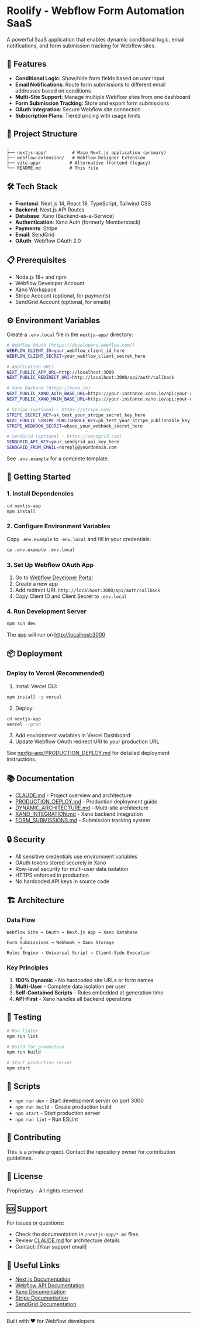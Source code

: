 # Roolify - Webflow Form Automation SaaS

A powerful SaaS application that enables dynamic conditional logic, email notifications, and form submission tracking for Webflow sites.

## 🚀 Features

- **Conditional Logic**: Show/hide form fields based on user input
- **Email Notifications**: Route form submissions to different email addresses based on conditions
- **Multi-Site Support**: Manage multiple Webflow sites from one dashboard
- **Form Submission Tracking**: Store and export form submissions
- **OAuth Integration**: Secure Webflow site connection
- **Subscription Plans**: Tiered pricing with usage limits

## 📁 Project Structure

```
.
├── nextjs-app/          # Main Next.js application (primary)
├── webflow-extension/   # Webflow Designer Extension
├── vite-app/           # Alternative frontend (legacy)
└── README.md           # This file
```

## 🛠️ Tech Stack

- **Frontend**: Next.js 14, React 18, TypeScript, Tailwind CSS
- **Backend**: Next.js API Routes
- **Database**: Xano (Backend-as-a-Service)
- **Authentication**: Xano Auth (formerly Memberstack)
- **Payments**: Stripe
- **Email**: SendGrid
- **OAuth**: Webflow OAuth 2.0

## 📋 Prerequisites

- Node.js 18+ and npm
- Webflow Developer Account
- Xano Workspace
- Stripe Account (optional, for payments)
- SendGrid Account (optional, for emails)

## ⚙️ Environment Variables

Create a `.env.local` file in the `nextjs-app/` directory:

```bash
# Webflow OAuth (https://developers.webflow.com/)
WEBFLOW_CLIENT_ID=your_webflow_client_id_here
WEBFLOW_CLIENT_SECRET=your_webflow_client_secret_here

# Application URLs
NEXT_PUBLIC_APP_URL=http://localhost:3000
NEXT_PUBLIC_REDIRECT_URI=http://localhost:3000/api/auth/callback

# Xano Backend (https://xano.io)
NEXT_PUBLIC_XANO_AUTH_BASE_URL=https://your-instance.xano.io/api:your-auth-api-id
NEXT_PUBLIC_XANO_MAIN_BASE_URL=https://your-instance.xano.io/api:your-main-api-id

# Stripe (optional - https://stripe.com)
STRIPE_SECRET_KEY=sk_test_your_stripe_secret_key_here
NEXT_PUBLIC_STRIPE_PUBLISHABLE_KEY=pk_test_your_stripe_publishable_key_here
STRIPE_WEBHOOK_SECRET=whsec_your_webhook_secret_here

# SendGrid (optional - https://sendgrid.com)
SENDGRID_API_KEY=your_sendgrid_api_key_here
SENDGRID_FROM_EMAIL=noreply@yourdomain.com
```

See `.env.example` for a complete template.

## 🚀 Getting Started

### 1. Install Dependencies

```bash
cd nextjs-app
npm install
```

### 2. Configure Environment Variables

Copy `.env.example` to `.env.local` and fill in your credentials:

```bash
cp .env.example .env.local
```

### 3. Set Up Webflow OAuth App

1. Go to [Webflow Developer Portal](https://developers.webflow.com/)
2. Create a new app
3. Add redirect URI: `http://localhost:3000/api/auth/callback`
4. Copy Client ID and Client Secret to `.env.local`

### 4. Run Development Server

```bash
npm run dev
```

The app will run on [http://localhost:3000](http://localhost:3000)

## 📦 Deployment

### Deploy to Vercel (Recommended)

1. Install Vercel CLI:
```bash
npm install -g vercel
```

2. Deploy:
```bash
cd nextjs-app
vercel --prod
```

3. Add environment variables in Vercel Dashboard
4. Update Webflow OAuth redirect URI to your production URL

See [nextjs-app/PRODUCTION_DEPLOY.md](nextjs-app/PRODUCTION_DEPLOY.md) for detailed deployment instructions.

## 📚 Documentation

- [CLAUDE.md](CLAUDE.md) - Project overview and architecture
- [PRODUCTION_DEPLOY.md](nextjs-app/PRODUCTION_DEPLOY.md) - Production deployment guide
- [DYNAMIC_ARCHITECTURE.md](nextjs-app/DYNAMIC_ARCHITECTURE.md) - Multi-site architecture
- [XANO_INTEGRATION.md](nextjs-app/XANO_INTEGRATION.md) - Xano backend integration
- [FORM_SUBMISSIONS.md](nextjs-app/FORM_SUBMISSIONS.md) - Submission tracking system

## 🔒 Security

- All sensitive credentials use environment variables
- OAuth tokens stored securely in Xano
- Row-level security for multi-user data isolation
- HTTPS enforced in production
- No hardcoded API keys in source code

## 🏗️ Architecture

### Data Flow

```
Webflow Site → OAuth → Next.js App → Xano Database
     ↓
Form Submissions → Webhook → Xano Storage
     ↓
Rules Engine → Universal Script → Client-Side Execution
```

### Key Principles

1. **100% Dynamic** - No hardcoded site URLs or form names
2. **Multi-User** - Complete data isolation per user
3. **Self-Contained Scripts** - Rules embedded at generation time
4. **API-First** - Xano handles all backend operations

## 🧪 Testing

```bash
# Run linter
npm run lint

# Build for production
npm run build

# Start production server
npm start
```

## 📝 Scripts

- `npm run dev` - Start development server on port 3000
- `npm run build` - Create production build
- `npm start` - Start production server
- `npm run lint` - Run ESLint

## 🤝 Contributing

This is a private project. Contact the repository owner for contribution guidelines.

## 📄 License

Proprietary - All rights reserved

## 🆘 Support

For issues or questions:
- Check the documentation in `/nextjs-app/*.md` files
- Review [CLAUDE.md](CLAUDE.md) for architecture details
- Contact: [Your support email]

## 🔗 Useful Links

- [Next.js Documentation](https://nextjs.org/docs)
- [Webflow API Documentation](https://developers.webflow.com/docs)
- [Xano Documentation](https://docs.xano.com/)
- [Stripe Documentation](https://stripe.com/docs)
- [SendGrid Documentation](https://docs.sendgrid.com/)

---

Built with ❤️ for Webflow developers
